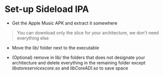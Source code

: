# Set-up Sideload IPA

- Get the Apple Music APK and extract it somewhere

> You can download only the slice for your architecture, we don't need everything else

- Move the lib/ folder next to the executable


- \(Optional) remove in lib/ the folders that does not designate your architecture and 
delete everything in the remaining folder except *libstoreservicescore.so* and *libCoreADI.so* to
save space
